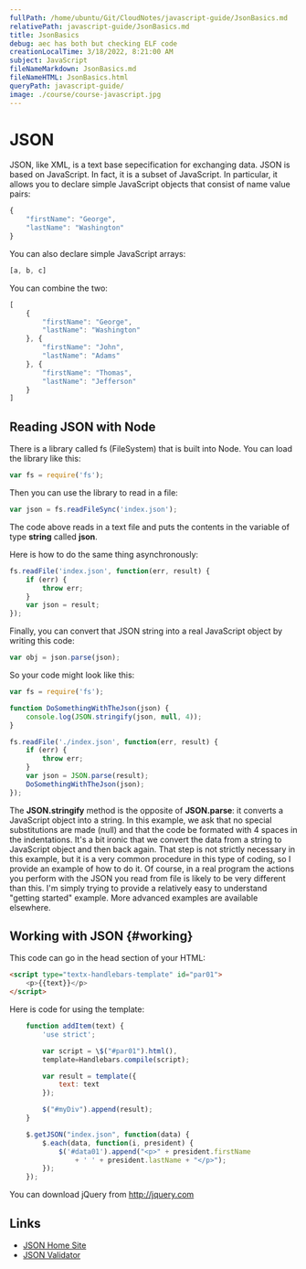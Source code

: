 ```yaml
---
fullPath: /home/ubuntu/Git/CloudNotes/javascript-guide/JsonBasics.md
relativePath: javascript-guide/JsonBasics.md
title: JsonBasics
debug: aec has both but checking ELF code
creationLocalTime: 3/18/2022, 8:21:00 AM
subject: JavaScript
fileNameMarkdown: JsonBasics.md
fileNameHTML: JsonBasics.html
queryPath: javascript-guide/
image: ./course/course-javascript.jpg
---
```


<!-- toc -->
<!-- tocstop -->

# JSON

JSON, like XML, is a text base sepecification for exchanging data. JSON is
based on JavaScript. In fact, it is a subset of JavaScript. In particular,
it allows you to declare simple JavaScript objects that consist of name
value pairs:

```javascript
{
	"firstName": "George",
	"lastName": "Washington"
}
```

You can also declare simple JavaScript arrays:

```javascript
[a, b, c]
```

You can combine the two:


```javascript
[
    {
        "firstName": "George",
        "lastName": "Washington"
    }, {
        "firstName": "John",
        "lastName": "Adams"
    }, {
        "firstName": "Thomas",      
        "lastName": "Jefferson"
    }
]
```

## Reading JSON with Node

There is a library called fs (FileSystem) that is built into Node. You can load the library like this:

```javascript
var fs = require('fs');
```

Then you can use the library to read in a file:

```javascript
var json = fs.readFileSync('index.json');
```

The code above reads in a text file and puts the contents in the variable of type **string** called **json**.

Here is how to do the same thing asynchronously:

```javascript
fs.readFile('index.json', function(err, result) {
	if (err) {
		throw err;
	}
	var json = result;
});
```

Finally, you can convert that JSON string into a real JavaScript object by writing this code:

```javascript
var obj = json.parse(json);
```

So your code might look like this:

```javascript
var fs = require('fs');

function DoSomethingWithTheJson(json) {
	console.log(JSON.stringify(json, null, 4));
}

fs.readFile('./index.json', function(err, result) {
	if (err) {
		throw err;
	}
	var json = JSON.parse(result);
	DoSomethingWithTheJson(json);
});
```

The **JSON.stringify** method is the opposite of **JSON.parse**: it converts a JavaScript object into a string. In this example, we ask that no special substitutions are made (null) and that the code be formated with 4 spaces in the indentations. It's a bit ironic that we convert the data from a string to JavaScript object and then back again. That step is not strictly necessary in this example, but it is a very common procedure in this type of coding, so I provide an example of how to do it. Of course, in a real program the actions you perform with the JSON you read from file is likely to be very different than this. I'm simply trying to provide a relatively easy to understand "getting started" example. More advanced examples are available elsewhere.

## Working with JSON {#working}

This code can go in the head section of your HTML:

```html
<script type="textx-handlebars-template" id="par01">
	<p>{{text}}</p>
</script>
```

Here is code for using the template:

```javascript
	function addItem(text) {  
		'use strict';  

		var script = \$("#par01").html(),  
		template=Handlebars.compile(script);  

		var result = template({  
			text: text  
		});  

		$("#myDiv").append(result);  
	}

	$.getJSON("index.json", function(data) {  
		$.each(data, function(i, president) {  
			$('#data01').append("<p>" + president.firstName
				+ ' ' + president.lastName + "</p>");  
		});  
	});
```

You can download jQuery from http://jquery.com

## Links

*   [JSON Home Site](http://www.json.org/)
*   [JSON Validator](http://jsonlint.com/)
